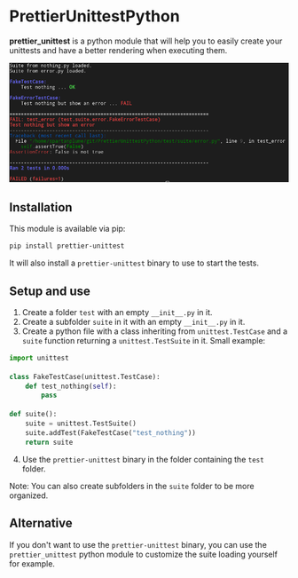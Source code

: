 # PrettierUnittestPython

**prettier_unittest** is a python module that will help you to easily create your unittests and have a better rendering when executing them.

![](./doc/images/execution.png)

## Installation

This module is available via pip:

```sh
pip install prettier-unittest
```

It will also install a `prettier-unittest` binary to use to start the tests. 

## Setup and use

1. Create a folder `test` with an empty `__init__.py` in it.
2. Create a subfolder `suite` in it with an empty `__init__.py` in it.
3. Create a python file with a class inheriting from `unittest.TestCase` and a `suite` function returning a `unittest.TestSuite` in it. Small example:
```python
import unittest

class FakeTestCase(unittest.TestCase):
    def test_nothing(self):
        pass

def suite():
    suite = unittest.TestSuite()
    suite.addTest(FakeTestCase("test_nothing"))
    return suite
```
4. Use the `prettier-unittest` binary in the folder containing the `test` folder.

Note: You can also create subfolders in the `suite` folder to be more organized.

## Alternative

If you don't want to use the `prettier-unittest` binary, you can use the `prettier_unittest` python module to customize the suite loading yourself for example.